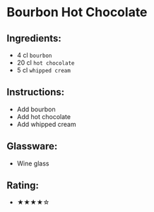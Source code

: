 # Bourbon Hot Chocolate

## Ingredients:
- 4 cl `bourbon`
- 20 cl `hot chocolate`
- 5 cl `whipped cream`

## Instructions:
- Add bourbon
- Add hot chocolate
- Add whipped cream

## Glassware:
- Wine glass

## Rating:
- ★★★★☆